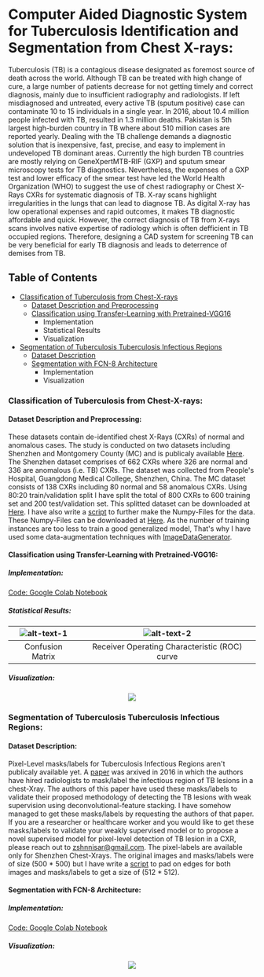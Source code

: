 # Computer Aided Diagnostic System for Tuberculosis Identification and Segmentation from Chest X-rays:
Tuberculosis (TB) is a contagious disease designated as foremost source of death across the world. Although TB can be treated with high
change of cure, a large number of patients decrease for not getting timely and correct diagnosis, mainly due to insufficient radiography
and radiologists. If left misdiagnosed and untreated, every active TB (sputum positive) case can contaminate 10 to 15 individuals in a
single year. In 2016, about 10.4 million people infected with TB, resulted in 1.3 million deaths. Pakistan is 5th largest high-burden 
country in TB where about 510 million cases are reported yearly. Dealing with the TB challenge demands a diagnostic solution that is
inexpensive, fast, precise, and easy to implement in undeveloped TB dominant areas. Currently the high burden TB countries are mostly
relying on GeneXpertMTB-RIF (GXP) and sputum smear microscopy tests for TB diagnostics. Nevertheless, the expenses of a GXP test
and lower efficacy of the smear test have led the World Health Organization (WHO) to suggest the use of chest radiography or Chest X-Rays CXRs for systematic diagnosis of TB. X-ray scans highlight irregularities in the lungs that can lead to diagnose TB. As digital X-ray has low operational expenses and rapid outcomes, it makes TB diagnostic affordable and quick. However, the correct diagnosis of TB from X-rays scans involves native expertise of radiology which is often defficient in TB occupied regions. Therefore, designing a CAD system for screening TB can be very beneficial for early TB diagnosis and leads to deterrence of demises from TB. 

## Table of Contents
  + [Classification of Tuberculosis from Chest-X-rays](#classification-of-tuberculosis-from-chest-x-rays)
    + [Dataset Description and Preprocessing](#dataset-description-and-preprocessing)
    + [Classification using Transfer-Learning with Pretrained-VGG16](#classification-using-transfer-learning-with-pretrained-vgg16) 
      + Implementation
      + Statistical Results
      + Visualization
  + [Segmentation of Tuberculosis Tuberculosis Infectious Regions](#segmentation-of-tuberculosis-tuberculosis-infectious-regions)
    + [Dataset Description](#dataset-description)
    + [Segmentation with FCN-8 Architecture](#segmentation-with-fcn-8-architecture)
      + Implementation
      + Visualization
### Classification of Tuberculosis from Chest-X-rays:

#### Dataset Description and Preprocessing:
These datasets contain de-identified chest X-Rays (CXRs) of normal and anomalous cases. The study is conducted on two datasets
including Shenzhen and Montgomery County (MC) and is publicaly available [Here](https://www.ncbi.nlm.nih.gov/pmc/articles/PMC4256233/).
The Shenzhen dataset comprises of 662 CXRs where 326 are normal and 336 are anomalous (i.e. TB) CXRs. The dataset was collected from
People's Hospital, Guangdong Medical College, Shenzhen, China. The MC dataset consists of 138 CXRs including 80 normal and 58 anomalous
CXRs. Using 80:20 train/validation split I have split the total of 800 CXRs to 600 training set and 200 test/validation set. This splitted dataset can be downloaded at [Here](https://drive.google.com/drive/folders/1UTYz5Xn6Nfbn9yarqZo7SD5H37tW5PQ_?usp=sharing). I have also write a [script](https://github.com/zeeshannisar/Tuberculosis/blob/master/Classification/datasets/Read%20Images%20and%20Save%20to%20Numpy%20Files.ipynb) to further make the Numpy-Files for the data. These Numpy-Files can be downloaded at [Here](https://drive.google.com/drive/folders/1mzJYjQj42ulZUdfZ_vkWojGgU9Ywa72Q?usp=sharing). As the number of training instances are too less to train a good generalized model, That's why I have used some data-augmentation techniques with [ImageDataGenerator](https://www.tensorflow.org/api_docs/python/tf/keras/preprocessing/image/ImageDataGenerator).

#### Classification using Transfer-Learning with Pretrained-VGG16:
##### Implementation:
[Code: Google Colab Notebook](https://github.com/zeeshannisar/Tuberculosis/blob/master/Classification/Pretrained%20Vgg16%20for%20Tuberculosis%20Classification.ipynb)
##### Statistical Results:
|![alt-text-1](https://github.com/zeeshannisar/Tuberculosis/blob/master/ReadMe%20Images/VGG16-cm.png "Confusion Matrix") | ![alt-text-2](https://github.com/zeeshannisar/Tuberculosis/blob/master/ReadMe%20Images/VGG16-roc.png "ROC Curve") |
|:---:|:---:|
| Confusion Matrix | Receiver Operating Characteristic (ROC) curve |
##### Visualization:
<p align="center">
    <img src="https://github.com/zeeshannisar/Tuberculosis/blob/master/ReadMe%20Images/heatmaps.png">
</p>

### Segmentation of Tuberculosis Tuberculosis Infectious Regions:

#### Dataset Description:
Pixel-Level masks/labels for Tuberculosis Infectious Regions aren't publicaly available yet. A [paper](https://arxiv.org/abs/1602.04984) was arxived in 2016 in which the authors have hired radiologists to mask/label the infectious region of TB lesions in a chest-Xray. The authors of this paper have used these masks/labels to validate their proposed methodology of detecting the TB lesions with weak supervision using deconvolutional-feature stacking. I have somehow managed to get these masks/labels by requesting the authors of that paper. If you are a researcher or healthcare worker and you would like to get these masks/labels to validate your weakly supervised model or to propose a novel supervised model for pixel-level detection of TB lesion in a CXR, please reach out to zshnnisar@gmail.com. The pixel-labels are available only for Shenzhen Chest-Xrays. The original images and masks/labels were of size (500 * 500) but I have write a [script](https://github.com/zeeshannisar/Tuberculosis/blob/master/Segmentation/datasets/Preprocessing%20of%20Dataset%20for%20Pulmonary%20TB%20Segmentation%20from%20Chest%20X-rays.ipynb) to pad on edges for both images and masks/labels to get a size of (512 * 512).


#### Segmentation with FCN-8 Architecture:
##### Implementation:
[Code: Google Colab Notebook](https://github.com/zeeshannisar/Tuberculosis/blob/master/Segmentation/TB%20Segmentation%20from%20Chest%20X-rays%20with%20FCN8%20Architecture.ipynb)
##### Visualization:
<p align="center">
    <img src="https://github.com/zeeshannisar/Tuberculosis/blob/master/ReadMe%20Images/tb-segmentation-fcn8.png">
</p>

